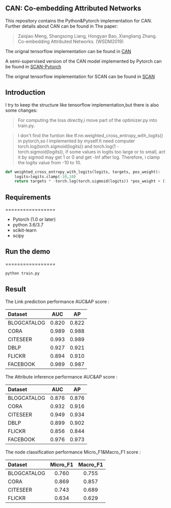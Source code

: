 ## CAN: Co-embedding Attributed Networks
This repository contains the Python&Pytorch implementation for CAN. Further details about CAN can be found in 
The paper:
> Zaiqiao Meng, Shangsong Liang, Hongyan Bao, Xiangliang Zhang. Co-embedding Attributed Networks. (WSDM2019)

The orignal tensorflow implementation can be found in [CAN](https://github.com/mengzaiqiao/CAN)

A semi-supervised version of the CAN model  implemented by Pytorch can be found in [SCAN-Pytorch](https://github.com/GuanZhengChen/SCAN-Pytorch)

The orignal tensorflow implementation for SCAN can be found in [SCAN](https://github.com/mengzaiqiao/SCAN)
## Introduction

I try to keep the structure like tensorflow implementation,but there is also some changes:

>For computing the loss directly,i move part of the optimizer.py into train.py.

>I don't find the funtion like tf.nn.weighted_cross_entropy_with_logits() in pytorch,so I implemented by myself.It need computer torch.log(torch.sigmoid(logits)) and torch.log(1 - torch.sigmoid(logits)), if some values in logits too large or to small, act it by sigmod may get 1 or 0 and get -lnf after log. Therefore, i clamp the logits value from -10 to 10.

```python
def weighted_cross_entropy_with_logits(logits, targets, pos_weight):
    logits=logits.clamp(-10,10)
    return targets * -torch.log(torch.sigmoid(logits)) *pos_weight + (1 - targets) * -torch.log(1 - torch.sigmoid(logits))
```


## Requirements

=================
* Pytorch (1.0 or later)
* python 3.6/3.7
* scikit-learn
* scipy

## Run the demo
=================

```bash
python train.py
```

## Result

The  Link prediction performance AUC&AP score :

| Dataset | AUC | AP |
| :--- | :------: | :------: |
| BLOGCATALOG | 0.820 | 0.822 |
| CORA | 0.989 | 0.988 |
| CITESEER | 0.993 | 0.989 |
| DBLP | 0.927 | 0.921 |
| FLICKR | 0.894 | 0.910 |
| FACEBOOK | 0.989 | 0.987 |

The  Attribute inference performance AUC&AP score :

| Dataset | AUC | AP |
| :--- | :------: | :------: |
| BLOGCATALOG | 0.876 | 0.876 |
| CORA | 0.932 | 0.916 |
| CITESEER | 0.949 | 0.934 |
| DBLP | 0.899 | 0.902 |
| FLICKR | 0.856 | 0.844 |
| FACEBOOK | 0.976 | 0.973 |

The  node classification performance Micro_F1&Macro_F1 score :

| Dataset | Micro_F1 | Macro_F1 |
| :--- | :------: | :------: |
| BLOGCATALOG | 0.760 | 0.755 |
| CORA | 0.869 | 0.857 |
| CITESEER | 0.743 | 0.689 |
| FLICKR |  0.634 | 0.629 |

